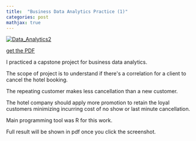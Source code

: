 ```yaml
---
title:  "Business Data Analytics Practice (1)"
categories: post
mathjax: true
---
```


[![Data_Analytics2](https://raw.githubusercontent.com/SeokLeeUS/seokleeus.github.io/master/_images/_Data_Analytics/Data_Analytics_Hotel_Cancellation.jpg)](https://nbviewer.jupyter.org/github/SeokLeeUS/seokleeus.github.io/blob/master/Business_Analytics_Capstone.pdf)



[get the PDF]({{https://github.com/SeokLeeUS/seokleeus.github.io}}/assets/BA_r1.pdf)

I practiced a capstone project for business data analytics. 

The scope of project is to understand if there's a correlation for a client to cancel the hotel booking. 

The repeating customer makes less cancellation than a new customer. 

The hotel company should apply more promotion to retain the loyal customers minimizing incurring cost of no show or last minute cancellation. 

Main programming tool was R for this work. 

Full result will be shown in pdf once you click the screenshot. 
